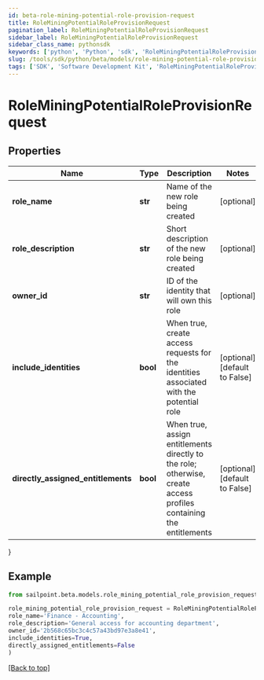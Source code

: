 ```yaml
---
id: beta-role-mining-potential-role-provision-request
title: RoleMiningPotentialRoleProvisionRequest
pagination_label: RoleMiningPotentialRoleProvisionRequest
sidebar_label: RoleMiningPotentialRoleProvisionRequest
sidebar_class_name: pythonsdk
keywords: ['python', 'Python', 'sdk', 'RoleMiningPotentialRoleProvisionRequest', 'BetaRoleMiningPotentialRoleProvisionRequest'] 
slug: /tools/sdk/python/beta/models/role-mining-potential-role-provision-request
tags: ['SDK', 'Software Development Kit', 'RoleMiningPotentialRoleProvisionRequest', 'BetaRoleMiningPotentialRoleProvisionRequest']
---
```


# RoleMiningPotentialRoleProvisionRequest


## Properties

Name | Type | Description | Notes
------------ | ------------- | ------------- | -------------
**role_name** | **str** | Name of the new role being created | [optional] 
**role_description** | **str** | Short description of the new role being created | [optional] 
**owner_id** | **str** | ID of the identity that will own this role | [optional] 
**include_identities** | **bool** | When true, create access requests for the identities associated with the potential role | [optional] [default to False]
**directly_assigned_entitlements** | **bool** | When true, assign entitlements directly to the role; otherwise, create access profiles containing the entitlements | [optional] [default to False]
}

## Example

```python
from sailpoint.beta.models.role_mining_potential_role_provision_request import RoleMiningPotentialRoleProvisionRequest

role_mining_potential_role_provision_request = RoleMiningPotentialRoleProvisionRequest(
role_name='Finance - Accounting',
role_description='General access for accounting department',
owner_id='2b568c65bc3c4c57a43bd97e3a8e41',
include_identities=True,
directly_assigned_entitlements=False
)

```
[[Back to top]](#) 

